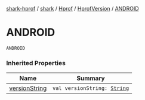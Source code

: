 [shark-hprof](../../../index.md) / [shark](../../index.md) / [Hprof](../index.md) / [HprofVersion](index.md) / [ANDROID](./-a-n-d-r-o-i-d.md)

# ANDROID

`ANDROID`

### Inherited Properties

| Name | Summary |
|---|---|
| [versionString](version-string.md) | `val versionString: `[`String`](https://kotlinlang.org/api/latest/jvm/stdlib/kotlin/-string/index.html) |
